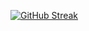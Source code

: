 [![GitHub Streak](https://streak-stats.demolab.com?user=subhaorku&theme=dark&date_format=j%20M%5B%20Y%5D&card_width=900&card_height=400)](https://git.io/streak-stats)
